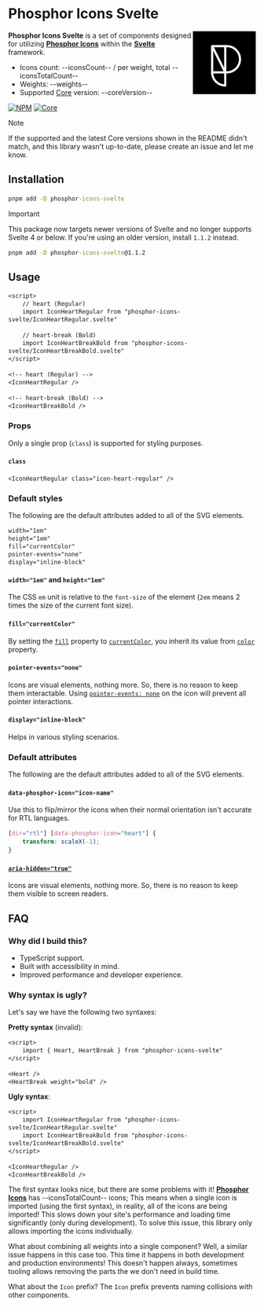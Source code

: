 # Phosphor Icons Svelte

<img src="https://github.com/phosphor-icons/homepage/raw/master/.github/logo.png" width="128" align="right" />

**Phosphor Icons Svelte** is a set of components designed for utilizing
[**Phosphor Icons**](https://phosphoricons.com) within the
[**Svelte**](https://svelte.dev) framework.

- Icons count: --iconsCount-- / per weight, total --iconsTotalCount--
- Weights: --weights--
- Supported [Core](https://github.com/phosphor-icons/core) version:
  --coreVersion--

[![NPM](https://img.shields.io/npm/v/phosphor-icons-svelte?style=for-the-badge&label=NPM&color=%23cb0000)](https://www.npmjs.com/package/phosphor-icons-svelte "View on NPM")
[![Core](https://img.shields.io/npm/v/%40phosphor-icons/core?style=for-the-badge&label=Latest%20Core&color=%23ffd171)](https://www.npmjs.com/package/@phosphor-icons/core "Latest version - View on NPM")

> [!NOTE]
> If the supported and the latest Core versions shown in the README didn't
> match, and this library wasn't up-to-date, please create an issue and let me
> know.

## Installation

```cmd
pnpm add -D phosphor-icons-svelte
```

> [!IMPORTANT]
> This package now targets newer versions of Svelte and no longer supports
> Svelte 4 or below. If you're using an older version, install `1.1.2` instead.
>
> ```cmd
> pnpm add -D phosphor-icons-svelte@1.1.2
> ```

## Usage

```svelte
<script>
    // heart (Regular)
    import IconHeartRegular from "phosphor-icons-svelte/IconHeartRegular.svelte"

    // heart-break (Bold)
    import IconHeartBreakBold from "phosphor-icons-svelte/IconHeartBreakBold.svelte"
</script>

<!-- heart (Regular) -->
<IconHeartRegular />

<!-- heart-break (Bold) -->
<IconHeartBreakBold />
```

### Props

Only a single prop (`class`) is supported for styling purposes.

#### `class`

```svelte
<IconHeartRegular class="icon-heart-regular" />
```

### Default styles

The following are the default attributes added to all of the SVG elements.

```
width="1em"
height="1em"
fill="currentColor"
pointer-events="none"
display="inline-block"
```

#### `width="1em"` and `height="1em"`

The CSS `em` unit is relative to the `font-size` of the element (`2em` means 2
times the size of the current font size).

#### `fill="currentColor"`

By setting the
[`fill`](https://developer.mozilla.org/en-US/docs/Web/SVG/Attribute/fill)
property to
[`currentColor`](https://developer.mozilla.org/en-US/docs/Web/CSS/color_value#currentcolor_keyword),
you inherit its value from
[`color`](https://developer.mozilla.org/en-US/docs/Web/CSS/color) property.

#### `pointer-events="none"`

Icons are visual elements, nothing more. So, there is no reason to keep them
interactable. Using
[`pointer-events: none`](https://developer.mozilla.org/en-US/docs/Web/CSS/pointer-events#none)
on the icon will prevent all pointer interactions.

#### `display="inline-block"`

Helps in various styling scenarios.

### Default attributes

The following are the default attributes added to all of the SVG elements.

#### `data-phosphor-icon="icon-name"`

Use this to flip/mirror the icons when their normal orientation isn't accurate
for RTL languages.

```css
[dir="rtl"] [data-phosphor-icon="heart"] {
    transform: scaleX(-1);
}
```

#### [`aria-hidden="true"`](https://developer.mozilla.org/en-US/docs/Web/Accessibility/ARIA/Attributes/aria-hidden)

Icons are visual elements, nothing more. So, there is no reason to keep them
visible to screen readers.

## FAQ

### Why did I build this?

- TypeScript support.
- Built with accessibility in mind.
- Improved performance and developer experience.

### Why syntax is ugly?

Let's say we have the following two syntaxes:

**Pretty syntax** (invalid):

```svelte
<script>
    import { Heart, HeartBreak } from "phosphor-icons-svelte"
</script>

<Heart />
<HeartBreak weight="bold" />
```

**Ugly syntax**:

```svelte
<script>
    import IconHeartRegular from "phosphor-icons-svelte/IconHeartRegular.svelte"
    import IconHeartBreakBold from "phosphor-icons-svelte/IconHeartBreakBold.svelte"
</script>

<IconHeartRegular />
<IconHeartBreakBold />
```

The first syntax looks nice, but there are some problems with it!
[**Phosphor Icons**](https://phosphoricons.com) has --iconsTotalCount-- icons;
This means when a single icon is imported (using the first syntax), in reality,
all of the icons are being imported! This slows down your site's performance and
loading time significantly (only during development). To solve this issue, this
library only allows importing the icons individually.

What about combining all weights into a single component? Well, a similar issue
happens in this case too. This time it happens in both development and
production environments! This doesn't happen always, sometimes tooling allows
removing the parts the we don't need in build time.

What about the `Icon` prefix? The `Icon` prefix prevents naming collisions with
other components.

